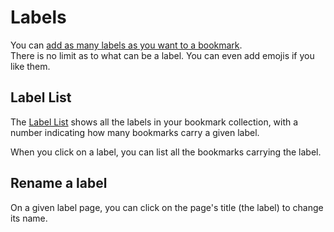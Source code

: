 # Labels

You can [add as many labels as you want to a bookmark](./bookmark.md#labels).\
There is no limit as to what can be a label. You can even add emojis if you like them.

## Label List

The [Label List](../../bookmarks/labels) shows all the labels in your bookmark collection, with a number indicating how many bookmarks carry a given label.

When you click on a label, you can list all the bookmarks carrying the label.

## Rename a label

On a given label page, you can click on the page's title (the label) to change its name.
